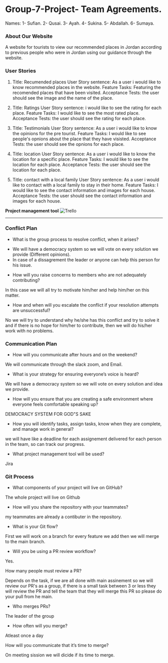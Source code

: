 # Group-7-Project- Team Agreements.

Names: 1- Sufian. 2- Qusai. 3- Ayah. 4- Sukina. 5- Abdallah. 6- Sumaya.


### About Our Website

A website for tourists to view our recommended places in Jordan according to previous people who were in Jordan using our guidance through the website.

### User Stories


1. Title: Recumended places 
   User Story sentence: As a user i would like to know recommended places in the website.
   Feature Tasks: Featuring the recomended places that have been visited.
   Acceptance Tests: the user should see the image and the name of the place.
   
2. Title: Ratings
   User Story sentence: i would like to see the rating for each place.
   Feature Tasks: I would like to see the most rated place.
   Acceptance Tests: the user should see the rating for each place.
   
3.  Title: Testimonials
    User Story sentence: As a user i would like to know the opinions for the pre tourist.
    Feature Tasks: I would like to see people's opnions about the place that they have visisted.
    Acceptance Tests: the user should see the opnions for each place.
   
4.  Title: location
   User Story sentence: As a user i would like to know the location for a specific place.
   Feature Tasks: I would like to see the location for each place.
   Acceptance Tests: the user should see the location for each place.

5.  Title: contact with a local family
     User Story sentence: As a user i would like to contact with a local family to stay in their home.
     Feature Tasks: I would like to see the contact information and images for each house.
     Acceptance Tests: the user should see the  contact information and images for each house.
     
**Project management tool**
![Trello](https://trello.com/b/s25VQjBi/to-do)

---

### Conflict Plan

* What is the group process to resolve conflict, when it arises?


- We will have a democracy system so we will vote on every solution we provide (Different opinions).
- In case of a dissagrement the leader or anyone can help this person for his issue.


* How will you raise concerns to members who are not adequately contributing?

In this case we will all try to motivate him/her and help him/her on this matter.

* How and when will you escalate the conflict if your resolution attempts are unsuccessful?

No we will try to understand why he/she has this conflict and try to solve it and if there is no hope for him/her to contribute, then we will do his/her work with no problems.


### Communication Plan

* How will you communicate after hours and on the weekend?

We will communicate through the slack zoom, and Email.

* What is your strategy for ensuring everyone’s voice is heard?

We will have a democracy system so we will vote on every solution and idea we provide.

* How will you ensure that you are creating a safe environment where everyone feels comfortable speaking up?

DEMOCRACY SYSTEM FOR GOD"S SAKE

* How you will identify tasks, assign tasks, know when they are complete, and manage work in general?

we will have like a deadline for each assignement delivered for each person in the team, so can track our progress.

* What project management tool will be used?

Jira

### Git Process

* What components of your project will live on GitHub?

The whole project will live on Github

* How will you share the repository with your teammates?

my teammates are already a contibuter in the repository.

* What is your Git flow?

First we will work on a branch for every feature we add then we will merge to the main branch.


* Will you be using a PR review workflow?

Yes.

How many people must review a PR?

Depends on the task, if we are all done with main assinement so we will review our PR's as a group, if there is a small task between 3 or less they will review the PR and tell the team that they will merge this PR so please do your pull from he main.


* Who merges PRs?

The leader of the group

* How often will you merge?

Atleast once a day

How will you communicate that it’s time to merge?

On meeting sission we will dicide if its time to merge.



